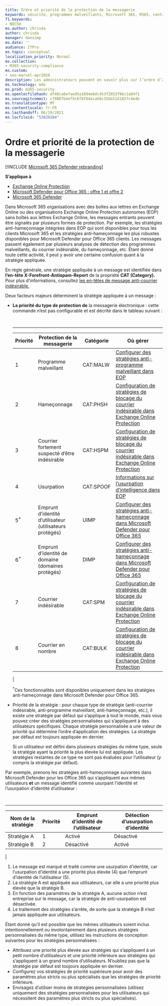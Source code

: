 ```yaml
---
title: Ordre et priorité de la protection de la messagerie
keywords: sécurité, programmes malveillants, Microsoft 365, M365, centre de sécurité, portail Microsoft 365 Defender, Microsoft Defender pour le point de terminaison, Microsoft Defender pour Office 365, Microsoft Defender pour l’identité
f1.keywords:
- NOCSH
ms.author: chrisda
author: chrisda
manager: dansimp
ms.date: ''
audience: ITPro
ms.topic: conceptual
localization_priority: Normal
ms.collection:
- M365-security-compliance
ms.custom:
- seo-marvel-apr2020
description: Les administrateurs peuvent en savoir plus sur l’ordre d’application des protections dans Exchange Online Protection (EOP) et comment la valeur de priorité dans les stratégies de protection détermine quelle stratégie est appliquée.
ms.technology: mdo
ms.prod: m365-security
ms.openlocfilehash: df40ca6efaed5a1884e6dc453f2053f9bc1a84f1
ms.sourcegitcommit: c70067b4ef9c6f8f04aca68c35bb5141857c4e4b
ms.translationtype: MT
ms.contentlocale: fr-FR
ms.lasthandoff: 06/19/2021
ms.locfileid: "53029284"
---
```

# <a name="order-and-precedence-of-email-protection"></a>Ordre et priorité de la protection de la messagerie

[!INCLUDE [Microsoft 365 Defender rebranding](../includes/microsoft-defender-for-office.md)]

**S’applique à**
- [Exchange Online Protection](exchange-online-protection-overview.md)
- [Microsoft Defender pour Office 365 : offre 1 et offre 2](defender-for-office-365.md)
- [Microsoft 365 Defender](../defender/microsoft-365-defender.md)

Dans Microsoft 365 organisations avec des boîtes aux lettres en Exchange Online ou des organisations Exchange Online Protection autonomes (EOP) sans boîtes aux lettres Exchange Online, les messages entrants peuvent être signalés par plusieurs formes de protection. Par exemple, les stratégies anti-hameçonnage intégrées dans EOP qui sont disponibles pour tous les clients Microsoft 365 et les stratégies anti-hameçonnage les plus robustes disponibles pour Microsoft Defender pour Office 365 clients. Les messages passent également par plusieurs analyses de détection des programmes malveillants, du courrier indésirable, du hameçonnage, etc. Étant donné toute cette activité, il peut y avoir une certaine confusion quant à la stratégie appliquée.

En règle générale, une stratégie appliquée à un message est identifiée dans **l’en-tête X-Forefront-Antispam-Report** de la propriété **CAT (Category).** Pour plus d’informations, consultez [les en-têtes de message anti-courrier indésirable.](anti-spam-message-headers.md)

Deux facteurs majeurs déterminent la stratégie appliquée à un message :

- **La priorité du type de protection de** la messagerie électronique : cette commande n’est pas configurable et est décrite dans le tableau suivant :

  <br>

  ****

  |Priorité|Protection de la messagerie|Catégorie|Où gérer|
  |---|---|---|---|
  |1|Programme malveillant|CAT:MALW|[Configurer des stratégies anti-programme malveillant dans EOP](configure-anti-malware-policies.md)|
  |2|Hameçonnage|CAT:PHSH|[Configuration de stratégies de blocage du courrier indésirable dans Exchange Online Protection](configure-your-spam-filter-policies.md)|
  |3|Courrier fortement suspecté d’être indésirable|CAT:HSPM|[Configuration de stratégies de blocage du courrier indésirable dans Exchange Online Protection](configure-your-spam-filter-policies.md)|
  |4 |Usurpation|CAT:SPOOF|[Informations sur l’usurpation d’intelligence dans EOP](learn-about-spoof-intelligence.md)|
  |5<sup>\*</sup>|Emprunt d’identité d’utilisateur (utilisateurs protégés)|UIMP|[Configurer des stratégies anti-hameçonnage dans Microsoft Defender pour Office 365](configure-mdo-anti-phishing-policies.md)|
  |6<sup>\*</sup>|Emprunt d’identité de domaine (domaines protégés)|DIMP|[Configurer des stratégies anti-hameçonnage dans Microsoft Defender pour Office 365](configure-mdo-anti-phishing-policies.md)|
  |7 |Courrier indésirable|CAT:SPM|[Configuration de stratégies de blocage du courrier indésirable dans Exchange Online Protection](configure-your-spam-filter-policies.md)|
  |8 |Courrier en nombre|CAT:BULK|[Configuration de stratégies de blocage du courrier indésirable dans Exchange Online Protection](configure-your-spam-filter-policies.md)|
  |

  <sup>\*</sup>Ces fonctionnalités sont disponibles uniquement dans les stratégies anti-hameçonnage dans Microsoft Defender pour Office 365.

- Priorité de la stratégie : pour chaque type de stratégie (anti-courrier indésirable, anti-programme malveillant, anti-hameçonnage, etc.), il existe une stratégie par défaut qui s’applique à tout le monde, mais vous pouvez créer des stratégies personnalisées qui s’appliquent à des utilisateurs spécifiques. Chaque stratégie personnalisée a une valeur de priorité qui détermine l’ordre d’application des stratégies. La stratégie par défaut est toujours appliquée en dernier.

  Si un utilisateur est défini dans plusieurs stratégies du même type, seule la stratégie ayant la priorité la plus élevée lui est appliquée. Les stratégies restantes de ce type ne sont pas évaluées pour l’utilisateur (y compris la stratégie par défaut).

Par exemple, prenons les stratégies anti-hameçonnage suivantes dans Microsoft Defender pour les Office 365 qui s’appliquent aux mêmes utilisateurs **et** un message identifié comme usurpant l’identité et l’usurpation d’identité d’utilisateur :

<br>

****

|Nom de la stratégie|Priorité|Emprunt d’identité de l’utilisateur|Détection d’usurpation d’identité|
|---|---|---|---|
|Stratégie A|1|Activé|Désactivé|
|Stratégie B|2|Désactivé|Activé|
|

1. Le message est marqué et traité comme une usurpation d’identité, car l’usurpation d’identité a une priorité plus élevée (4) que l’emprunt d’identité de l’utilisateur (5).
2. La stratégie A est appliquée aux utilisateurs, car elle a une priorité plus élevée que la stratégie B.
3. En fonction des paramètres de la stratégie A, aucune action n’est entreprise sur le message, car la stratégie de anti-usurpation est désactivée.
4. Le traitement des stratégies s’arrête, de sorte que la stratégie B n’est jamais appliquée aux utilisateurs.

Étant donné qu’il est possible que les mêmes utilisateurs soient inclus intentionnellement ou involontairement dans plusieurs stratégies personnalisées du même type, utilisez les instructions de conception suivantes pour les stratégies personnalisées :

- Attribuez une priorité plus élevée aux stratégies qui s’appliquent à un petit nombre d’utilisateurs et une priorité inférieure aux stratégies qui s’appliquent à un grand nombre d’utilisateurs. N’oubliez pas que la stratégie par défaut est toujours appliquée en dernier.
- Configurez vos stratégies de priorité supérieure pour avoir des paramètres plus stricts ou plus spécialisés que les stratégies de priorité inférieure.
- Envisagez d’utiliser moins de stratégies personnalisées (utilisez uniquement des stratégies personnalisées pour les utilisateurs qui nécessitent des paramètres plus stricts ou plus spécialisés).

